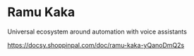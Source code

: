 # Ramu Kaka
Universal ecosystem around automation with voice assistants

https://docsy.shoppinpal.com/doc/ramu-kaka-yQanoDmQ2s

